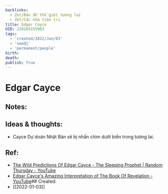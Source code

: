 ```yaml
---
backlinks:
  - Zet/Bản đồ thế giới tương lai
  - Zet/Các nhà tiên tri
title: Edgar Cayce
UID: 220103155903
tags:
  - 'created/2022/Jan/03'
  - 'seed🥜'
  - 'permanent/people'
birth:
death:
publish: True
---
```

# Edgar Cayce

## Notes:


## Ideas & thoughts:
- Cayce Dự doán Nhật Bản sẽ bị nhấn chìm dưới biển trong tương lai.


## Ref:
- [The Wild Predictions Of Edgar Cayce - The Sleeping Prophet | Random Thursday - YouTube](https://www.youtube.com/watch?v=KCg04Z5BeSA)
- [Edgar Cayce's Amazing Interpretation of The Book Of Revelation - YouTube](https://www.youtube.com/watch?v=vTc9IZH0Ed8)## Created:
- [[2022-01-03]]
